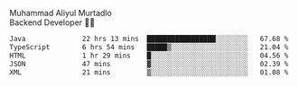 Muhammad Aliyul Murtadlo
<br>
Backend Developer 👨‍💻
<br>
<!--START_SECTION:waka-->

```txt
Java              22 hrs 13 mins  █████████████████░░░░░░░░   67.68 %
TypeScript        6 hrs 54 mins   █████▒░░░░░░░░░░░░░░░░░░░   21.04 %
HTML              1 hr 29 mins    █░░░░░░░░░░░░░░░░░░░░░░░░   04.56 %
JSON              47 mins         ▓░░░░░░░░░░░░░░░░░░░░░░░░   02.39 %
XML               21 mins         ▒░░░░░░░░░░░░░░░░░░░░░░░░   01.08 %
```

<!--END_SECTION:waka-->
